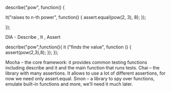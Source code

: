 describe("pow", function() {

  it("raises to n-th power", function() {
    assert.equal(pow(2, 3), 8);
  });

});




DIA - Describe , It , Assert 

describe("pow",function(){
  it ("finds the value", function () {
      assert(pow(2,3),8);
  });
});


Mocha – the core framework: it provides common testing functions including describe and it and the main function that runs tests.
Chai – the library with many assertions. It allows to use a lot of different assertions, for now we need only assert.equal.
Sinon – a library to spy over functions, emulate built-in functions and more, we’ll need it much later.